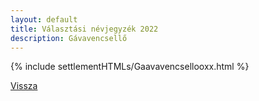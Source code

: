 ```yaml
---
layout: default
title: Választási névjegyzék 2022
description: Gávavencsellő
---
```


{% include settlementHTMLs/Gaavavencsellooxx.html %}

[Vissza](./)